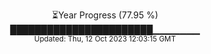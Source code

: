 <p align="center">
⏳Year Progress (77.95 %) <br>
███████████████████████▁▁▁▁▁▁▁ <br>
<sub>Updated: Thu, 12 Oct 2023 12:03:15 GMT</sub>
</p>

